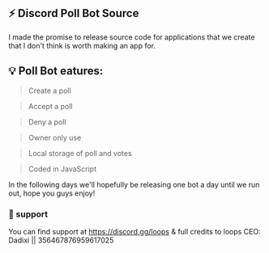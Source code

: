 ## ⚡ Discord Poll Bot Source
I made the promise to release source code for applications that we create that I don't think is worth making an app for.

## 💡 Poll Bot eatures:
> Create a poll

> Accept a poll

> Deny a poll

> Owner only use

> Local storage of poll and votes

> Coded in JavaScript

In the following days we'll hopefully be releasing one bot a day until we run out, hope you guys enjoy! 

### 💎 support
You can find support at https://discord.gg/loops & full credits to loops CEO: Dadixi || 356467876959617025 
